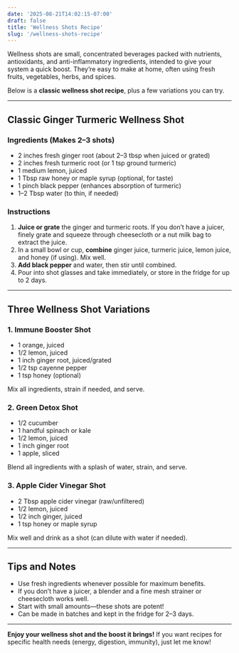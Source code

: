 ```yaml
---
date: '2025-08-21T14:02:15-07:00'
draft: false
title: 'Wellness Shots Recipe'
slug: '/wellness-shots-recipe'
---
```

Wellness shots are small, concentrated beverages packed with nutrients, antioxidants, and anti-inflammatory ingredients, intended to give your system a quick boost. They’re easy to make at home, often using fresh fruits, vegetables, herbs, and spices.

Below is a **classic wellness shot recipe**, plus a few variations you can try.

---

## Classic Ginger Turmeric Wellness Shot

### Ingredients (Makes 2–3 shots)
- 2 inches fresh ginger root (about 2–3 tbsp when juiced or grated)
- 2 inches fresh turmeric root (or 1 tsp ground turmeric)
- 1 medium lemon, juiced
- 1 Tbsp raw honey or maple syrup (optional, for taste)
- 1 pinch black pepper (enhances absorption of turmeric)
- 1–2 Tbsp water (to thin, if needed)

### Instructions
1. **Juice or grate** the ginger and turmeric roots. If you don’t have a juicer, finely grate and squeeze through cheesecloth or a nut milk bag to extract the juice.
2. In a small bowl or cup, **combine** ginger juice, turmeric juice, lemon juice, and honey (if using). Mix well.
3. **Add black pepper** and water, then stir until combined.
4. Pour into shot glasses and take immediately, or store in the fridge for up to 2 days.

---

## Three Wellness Shot Variations

### 1. **Immune Booster Shot**
- 1 orange, juiced
- 1/2 lemon, juiced
- 1 inch ginger root, juiced/grated
- 1/2 tsp cayenne pepper
- 1 tsp honey (optional)

Mix all ingredients, strain if needed, and serve.

### 2. **Green Detox Shot**
- 1/2 cucumber
- 1 handful spinach or kale
- 1/2 lemon, juiced
- 1 inch ginger root
- 1 apple, sliced

Blend all ingredients with a splash of water, strain, and serve.

### 3. **Apple Cider Vinegar Shot**
- 2 Tbsp apple cider vinegar (raw/unfiltered)
- 1/2 lemon, juiced
- 1/2 inch ginger, juiced
- 1 tsp honey or maple syrup

Mix well and drink as a shot (can dilute with water if needed).

---

## Tips and Notes
- Use fresh ingredients whenever possible for maximum benefits.
- If you don’t have a juicer, a blender and a fine mesh strainer or cheesecloth works well.
- Start with small amounts—these shots are potent!
- Can be made in batches and kept in the fridge for 2–3 days.

---

**Enjoy your wellness shot and the boost it brings!** If you want recipes for specific health needs (energy, digestion, immunity), just let me know!